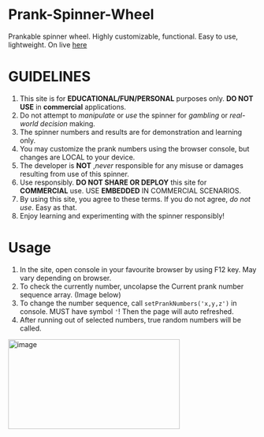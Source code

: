 # Prank-Spinner-Wheel
Prankable spinner wheel. Highly customizable, functional. Easy to use, lightweight.
On live [here](https://dev1012-lzh.github.io/Special-Spinner-Wheel/)

# GUIDELINES
1. This site is for **EDUCATIONAL/FUN/PERSONAL** purposes only. **DO NOT USE** in **commercial** applications.
2. Do not attempt to _manipulate_ or _use_ the spinner for _gambling_ or _real-world decision_ making.
3. The spinner numbers and results are for demonstration and learning only.
4. You may customize the prank numbers using the browser console, but changes are LOCAL to your device.
5. The developer is **NOT** ,_never_ responsible for any misuse or damages resulting from use of this spinner.
6. Use responsibly. **DO NOT SHARE OR DEPLOY** this site for **COMMERCIAL** use. USE **EMBEDDED** IN COMMERCIAL SCENARIOS.
7. By using this site, you agree to these terms. If you do not agree, _do not use_. Easy as that.
8. Enjoy learning and experimenting with the spinner responsibly!

# Usage
1. In the site, open console in your favourite browser by using F12 key. May vary depending on browser.
2. To check the currently number, uncolapse the Current prank number sequence array. (Image below)
3. To change the number sequence, call `setPrankNumbers('x,y,z')` in console. MUST have symbol `'`! Then the page will auto refreshed.
4. After running out of selected numbers, true random numbers will be called.
   

<img width="348" height="182" alt="image" src="https://github.com/user-attachments/assets/ba4a2d68-1447-4d28-86cb-7573eca17b1a" />
